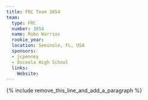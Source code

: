 ```yaml
---
title: FRC Team 3854
team:
  type: FRC
  number: 3854
  name: Robo Warrios
  rookie_year:
  location: Seminole, FL, USA
  sponsors:
  - jcpenney
  - Osceola High School
  links:
    Website:
---
```


{% include remove_this_line_and_add_a_paragraph %}